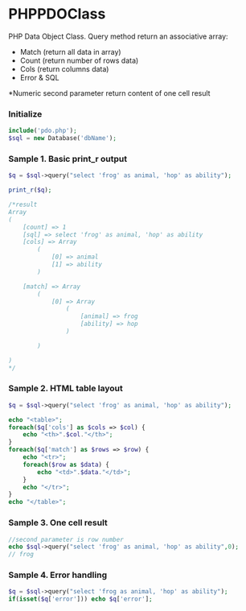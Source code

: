 # PHPPDOClass
PHP Data Object Class. Query method return an associative array:
- Match (return all data in array)
- Count (return number of rows data)
- Cols (return columns data)
- Error & SQL


*Numeric second parameter return content of one cell result

### Initialize
```PHP
include('pdo.php');
$sql = new Database('dbName');
```

### Sample 1. Basic print_r output
```PHP
$q = $sql->query("select 'frog' as animal, 'hop' as ability");

print_r($q);

/*result
Array
(
    [count] => 1
    [sql] => select 'frog' as animal, 'hop' as ability
    [cols] => Array
        (
            [0] => animal
            [1] => ability
        )

    [match] => Array
        (
            [0] => Array
                (
                    [animal] => frog
                    [ability] => hop
                )

        )

)
*/
```

### Sample 2. HTML table layout
```PHP
$q = $sql->query("select 'frog' as animal, 'hop' as ability");

echo "<table>";
foreach($q['cols'] as $cols => $col) {
	echo "<th>".$col."</th>";
}
foreach($q['match'] as $rows => $row) {
	echo "<tr>";
	foreach($row as $data) {
		echo "<td>".$data."</td>";
	}
	echo "</tr>";
}
echo "</table>";
```

### Sample 3. One cell result
```PHP
//second parameter is row number
echo $sql->query("select 'frog' as animal, 'hop' as ability",0);
// frog
```

### Sample 4. Error handling
```PHP
$q = $sql->query("select 'frog as animal, 'hop' as ability");
if(isset($q['error'])) echo $q['error'];
```
